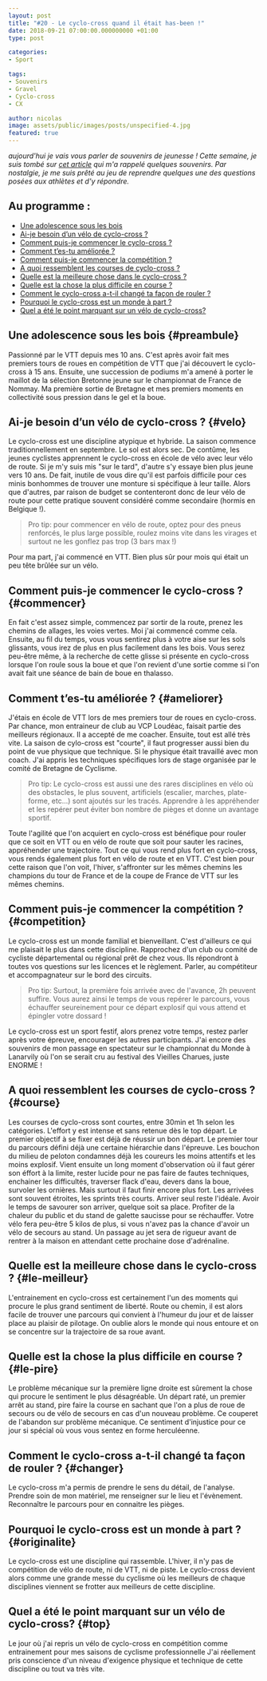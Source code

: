```yaml
---
layout: post
title: "#20 - Le cyclo-cross quand il était has-been !"
date: 2018-09-21 07:00:00.000000000 +01:00
type: post

categories:
- Sport

tags:
- Souvenirs
- Gravel
- Cyclo-cross
- CX

author: nicolas
image: assets/public/images/posts/unspecified-4.jpg
featured: true
---
```

<em>aujourd'hui je vais vous parler de souvenirs de jeunesse ! Cette semaine, je suis tombé sur <a href="https://www.rapha.cc/fr/fr/stories/get-across-it" rel="nofollow" target="_blank">cet article</a> qui m'a rappelé quelques souvenirs. Par nostalgie, je me suis prêté au jeu de reprendre quelques une des questions posées aux athlètes et d'y répondre.</em>

## Au programme :
- [Une adolescence sous les bois](#preambule)
- [Ai-je besoin d’un vélo de cyclo-cross ?](#velo)
- [Comment puis-je commencer le cyclo-cross ?](#commencer)
- [Comment t’es-tu améliorée ?](#ameliorer)
- [Comment puis-je commencer la compétition ?](#competition)
- [A quoi ressemblent les courses de cyclo-cross ?](#course)
- [Quelle est la meilleure chose dans le cyclo-cross ?](#le-meilleur)
- [Quelle est la chose la plus difficile en course ?](#le-pire)
- [Comment le cyclo-cross a-t-il changé ta façon de rouler ?](#changer)
- [Pourquoi le cyclo-cross est un monde à part ?](#originalite)
- [Quel a été le point marquant sur un vélo de cyclo-cross?](#top)

## Une adolescence sous les bois {#preambule}

Passionné par le VTT depuis mes 10 ans. C'est après avoir fait mes premiers tours de roues en compétition de VTT que j'ai découvert le cyclo-cross à 15 ans. Ensuite, une succession de podiums m'a amené à porter le maillot de la sélection Bretonne jeune sur le championnat de France de Nommay. Ma première sortie de Bretagne et mes premiers moments en collectivité sous pression dans le gel et la boue.

## Ai-je besoin d’un vélo de cyclo-cross ? {#velo}

Le cyclo-cross est une discipline atypique et hybride. La saison commence traditionnellement en septembre. Le sol est alors sec. De contûme, les jeunes cyclistes apprennent le cyclo-cross en école de vélo avec leur vélo de route. Si je m'y suis mis "sur le tard", d'autre s'y essaye bien plus jeune vers 10 ans. De fait, inutile de vous dire qu'il est parfois difficile pour ces minis bonhommes de trouver une monture si spécifique à leur taille. Alors que d'autres, par raison de budget se contenteront donc de leur vélo de route pour cette pratique souvent considéré comme secondaire (hormis en Belgique !).
<blockquote>Pro tip: pour commencer en vélo de route, optez pour des pneus renforcés, le plus large possible, roulez moins vite dans les virages et surtout ne les gonflez pas trop (3 bars max !)</blockquote>
Pour ma part, j'ai commencé en VTT. Bien plus sûr pour mois qui était un peu tête brûlée sur un vélo.

## Comment puis-je commencer le cyclo-cross ? {#commencer}

En fait c'est assez simple, commencez par sortir de la route, prenez les chemins de allages, les voies vertes. Moi j'ai commencé comme cela. Ensuite, au fil du temps, vous vous sentirez plus à votre aise sur les sols glissants, vous irez de plus en plus facilement dans les bois. Vous serez peu-être même, à la recherche de cette glisse si présente en cyclo-cross lorsque l'on roule sous la boue et que l'on revient d'une sortie comme si l'on avait fait une séance de bain de boue en thalasso.

## Comment t’es-tu améliorée ? {#ameliorer}

J'étais en école de VTT lors de mes premiers tour de roues en cyclo-cross. Par chance, mon entraineur de club au VCP Loudéac, faisait partie des meilleurs régionaux. Il a accepté de me coacher. Ensuite, tout est allé très vite. La saison de cylo-cross est "courte", il faut progresser aussi bien du point de vue physique que technique. Si le physique était travaillé avec mon coach. J'ai appris les techniques spécifiques lors de stage organisée par le comité de Bretagne de Cyclisme.
<blockquote>Pro tip: Le cyclo-cross est aussi une des rares disciplines en vélo où des obstacles, le plus souvent, artificiels (escalier, marches, plate-forme, etc...) sont ajoutés sur les tracés. Apprendre à les appréhender et les repérer peut éviter bon nombre de pièges et donne un avantage sportif.</blockquote>
Toute l'agilité que l'on acquiert en cyclo-cross est bénéfique pour rouler que ce soit en VTT ou en vélo de route que soit pour sauter les racines, appréhender une trajectoire. Tout ce qui vous rend plus fort en cyclo-cross, vous rends également plus fort en vélo de route et en VTT. C'est bien pour cette raison que l'on voit, l'hiver, s'affronter sur les mêmes chemins les champions du tour de France et de la coupe de France de VTT sur les mêmes chemins.

## Comment puis-je commencer la compétition ? {#competition}

Le cyclo-cross est un monde familial et bienveillant. C'est d'ailleurs ce qui me plaisait le plus dans cette discipline. Rapprochez d'un club ou comité de cycliste départemental ou régional prêt de chez vous. Ils répondront à toutes vos questions sur les licences et le règlement. Parler, au compétiteur et accompagnateur sur le bord des circuits.
<blockquote>Pro tip: Surtout, la première fois arrivée avec de l'avance, 2h peuvent suffire. Vous aurez ainsi le temps de vous repérer le parcours, vous échauffer seureinement pour ce départ explosif qui vous attend et épingler votre dossard !</blockquote>
Le cyclo-cross est un sport festif, alors prenez votre temps, restez parler après votre épreuve, encourager les autres participants. J'ai encore des souvenirs de mon passage en spectateur sur le championnat du Monde à Lanarvily où l'on se serait cru au festival des Vieilles Charues, juste ENORME !

## A quoi ressemblent les courses de cyclo-cross ? {#course}

Les courses de cyclo-cross sont courtes, entre 30min et 1h selon les catégories. L'effort y est intense et sans retenue dès le top départ. Le premier objectif à se fixer est déjà de réussir un bon départ. Le premier tour du parcours défini déjà une certaine hiérarchie dans l'épreuve. Les bouchon du milieu de peloton condamnes déjà les coureurs les moins attentifs et les moins explosif. Vient ensuite un long moment d'observation où il faut gérer son éffort à la limite, rester lucide pour ne pas faire de fautes techniques, enchainer les difficultés, traverser flack d'eau, devers dans la boue, survoler les ornières. Mais surtout il faut finir encore plus fort. Les arrivées sont souvent étroites, les sprints très courts. Arriver seul reste l'idéale. Avoir le temps de savourer son arriver, quelque soit sa place. Profiter de la chaleur du public et du stand de galette saucisse pour se réchauffer. Votre vélo fera peu-être 5 kilos de plus, si vous n'avez pas la chance d'avoir un vélo de secours au stand. Un passage au jet sera de rigueur avant de rentrer à la maison en attendant cette prochaine dose d'adrénaline.

## Quelle est la meilleure chose dans le cyclo-cross ? {#le-meilleur}

L'entrainement en cyclo-cross est certainement l'un des moments qui procure le plus grand sentiment de liberté. Route ou chemin, il est alors facile de trouver une parcours qui convient à l'humeur du jour et de laisser place au plaisir de pilotage. On oublie alors le monde qui nous entoure et on se concentre sur la trajectoire de sa roue avant.

## Quelle est la chose la plus difficile en course ? {#le-pire}

Le problème mécanique sur la première ligne droite est sûrement la chose qui procure le sentiment le plus désagréable. Un départ raté, un premier arrêt au stand, pire faire la course en sachant que l'on a plus de roue de secours ou de vélo de secours en cas d'un nouveau problème. Ce couperet de l'abandon sur problème mécanique. Ce sentiment d'injustice pour ce jour si spécial où vous vous sentez en forme herculéenne.

## Comment le cyclo-cross a-t-il changé ta façon de rouler ? {#changer}

Le cyclo-cross m'a permis de prendre le sens du détail, de l'analyse. Prendre soin de mon matériel, me renseigner sur le lieu et l'évènement. Reconnaître le parcours pour en connaitre les pièges.

## Pourquoi le cyclo-cross est un monde à part ? {#originalite}

Le cyclo-cross est une discipline qui rassemble. L'hiver, il n'y pas de compétition de vélo de route, ni de VTT, ni de piste. Le cyclo-cross devient alors comme une grande messe du cyclisme où les meilleurs de chaque disciplines viennent se frotter aux meilleurs de cette discipline.

## Quel a été le point marquant sur un vélo de cyclo-cross? {#top}

Le jour où j'ai repris un vélo de cyclo-cross en compétition comme entrainement pour mes saisons de cyclisme professionnelle J'ai réellement pris conscience d'un niveau d'exigence physique et technique de cette discipline ou tout va très vite.
